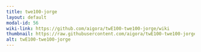 ```yaml
---
title: twe100-jorge
layout: default
modal-id: 56
wiki-link: https://github.com/aigora/twE100-twe100-jorge/wiki
thumbnail: https://raw.githubusercontent.com/aigora/twE100-twe100-jorge/master/logo.png
alt: twE100-twe100-jorge
---
```

